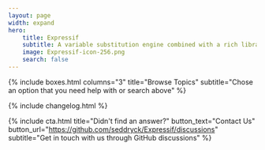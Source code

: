 ```yaml
---
layout: page
width: expand
hero:
    title: Expressif
    subtitle: A variable substitution engine combined with a rich library of predicates and functions.
    image: Expressif-icon-256.png
    search: false
---
```


{% include boxes.html columns="3" title="Browse Topics" subtitle="Chose an option that you need help with or search above" %}

{% include changelog.html %}

{% include cta.html title="Didn't find an answer?" button_text="Contact Us" button_url="https://github.com/seddryck/Expressif/discussions" subtitle="Get in touch with us through GitHub discussions" %}